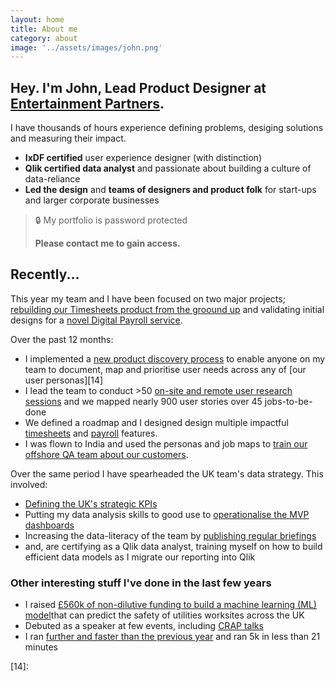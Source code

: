 ```yaml
---
layout: home
title: About me
category: about
image: '../assets/images/john.png'
--- 
```


## Hey. I'm John, Lead Product Designer at [Entertainment Partners][0].

I have thousands of hours experience defining problems, desiging solutions and measuring their impact. 
* **IxDF certified** user experience designer (with distinction)
* **Qlik certified data analyst** and passionate about building a culture of data-reliance
* **Led the design** and **teams of designers and product folk** for start-ups and larger corporate businesses

> 🔒 My portfolio is password protected
> 
> **Please contact me to gain access.**

## Recently...
This year my team and I have been focused on two major projects; [rebuilding our Timesheets product from the groound up][1] and validating initial designs for a [novel Digital Payroll service][6]. 

Over the past 12 months: 
* I implemented a [new product discovery process][2] to enable anyone on my team to document, map and prioritise user needs across any of [our user personas][14]
* I lead the team to conduct >50 [on-site and remote user research sessions][3] and we mapped nearly 900 user stories over 45 jobs-to-be-done
* We defined a roadmap and I designed design multiple impactful [timesheets][5] and [payroll][6] features.
* I was flown to India and used the personas and job maps to [train our offshore QA team about our customers][7].

Over the same period I have spearheaded the UK team's data strategy. This involved: 
* [Defining the UK's strategic KPIs][8]
* Putting my data analysis skills to good use to [operationalise the MVP dashboards][9]
* Increasing the data-literacy of the team by [publishing regular briefings][10]
* and, are certifying as a Qlik data analyst, training myself on how to build efficient data models as I migrate our reporting into Qlik

### Other interesting stuff I've done in the last few years
* I raised [£560k of non-dilutive funding to build a machine learning (ML) model][11]that can predict the safety of utilities worksites across the UK
* Debuted as a speaker at few events, including [CRAP talks][12]
* I ran [further and faster than the previous year][13] and ran 5k in less than 21 minutes


[0]: http://www.ep.com
[1]: /work/ep-timesheets
[2]: /
[3]: /
[4]: /
[5]: /
[6]: /
[7]: /
[8]: /
[9]: /
[10]: /
[11]: /
[12]: /
[13]: /running-2023
[14]: 